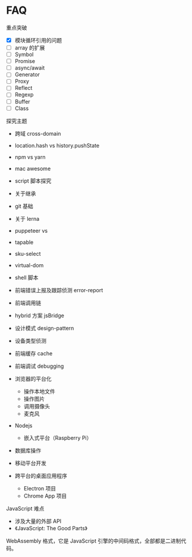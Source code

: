 # FAQ

重点突破

- [x] 模块循环引用的问题
- [ ] array 的扩展
- [ ] Symbol
- [ ] Promise
- [ ] async/await
- [ ] Generator
- [ ] Proxy
- [ ] Reflect
- [ ] Regexp
- [ ] Buffer
- [ ] Class

探究主题

- 跨域 cross-domain
- location.hash vs history.pushState
- npm vs yarn
- mac awesome
- script 脚本探究
- 关于继承
- git 基础
- 关于 lerna
- puppeteer vs
- tapable
- sku-select
- virtual-dom
- shell 脚本
- 前端错误上报及跟踪侦测 error-report
- 前端调用链
- hybrid 方案 jsBridge
- 设计模式 design-pattern
- 设备类型侦测
- 前端缓存 cache
- 前端调试 debugging

- 浏览器的平台化
  - 操作本地文件
  - 操作图片
  - 调用摄像头
  - 麦克风
- Nodejs
  - 嵌入式平台（Raspberry Pi）
- 数据库操作
- 移动平台开发
- 跨平台的桌面应用程序
  - Electron 项目
  - Chrome App 项目

JavaScript 难点

- 涉及大量的外部 API
- 《JavaScript: The Good Parts》

WebAssembly 格式，它是 JavaScript 引擎的中间码格式，全部都是二进制代码。
